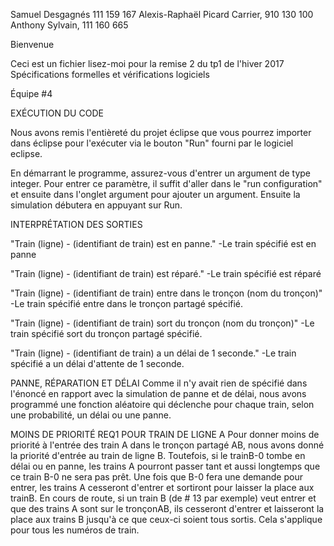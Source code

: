 
Samuel Desgagnés 111 159 167
Alexis-Raphaël Picard Carrier, 910 130 100
Anthony Sylvain, 111 160 665


Bienvenue

Ceci est un fichier lisez-moi pour la remise 2 du tp1 de l'hiver 2017
Spécifications formelles et vérifications logiciels

Équipe #4


EXÉCUTION DU CODE

Nous avons remis l'entièreté du projet éclipse que vous pourrez 
importer dans éclipse pour l'exécuter via le bouton "Run" fourni par le logiciel eclipse.

En démarrant le programme, assurez-vous d'entrer un argument de type integer. Pour entrer ce paramètre, il suffit
d'aller dans le "run configuration" et ensuite dans l'onglet argument pour ajouter un argument. 
Ensuite la simulation débutera en appuyant sur Run.


INTERPRÉTATION DES SORTIES

"Train (ligne) - (identifiant de train) est en panne." 
-Le train spécifié est en panne

"Train (ligne) - (identifiant de train) est réparé." 
-Le train spécifié est réparé

"Train (ligne) - (identifiant de train) entre dans le tronçon (nom du tronçon)"
-Le train spécifié entre dans le tronçon partagé spécifié.

"Train (ligne) - (identifiant de train) sort du tronçon (nom du tronçon)"
-Le train spécifié sort du tronçon partagé spécifié.

"Train (ligne) - (identifiant de train) a un délai de 1 seconde." 
-Le train spécifié a un délai d'attente de 1 seconde.


PANNE, RÉPARATION ET DÉLAI
Comme il n'y avait rien de spécifié dans l'énoncé en rapport avec la simulation de panne et de délai,
nous avons programmé une fonction aléatoire qui déclenche pour chaque train, selon une probabilité, un délai ou une panne.


MOINS DE PRIORITÉ REQ1 POUR TRAIN DE LIGNE A
Pour donner moins de priorité à l'entrée des train A dans le tronçon partagé AB, nous avons donné la priorité d'entrée au train de ligne B.
Toutefois, si le trainB-0 tombe en délai ou en panne, les trains A pourront passer tant et aussi longtemps que ce train B-0 ne sera pas prêt.
Une fois que B-0 fera une demande pour entrer, les trains A cesseront d'entrer et sortiront pour laisser la place aux trainB.
En cours de route, si un train B (de # 13 par exemple) veut entrer et que des trains A sont sur le tronçonAB, ils cesseront d'entrer et laisseront la 
place aux trains B jusqu'à ce que ceux-ci soient tous sortis. Cela s'applique pour tous les numéros de train.